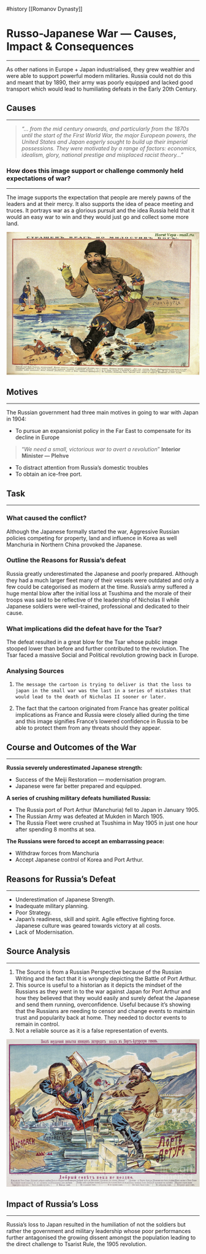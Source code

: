 #history [[Romanov Dynasty]]
# Russo-Japanese War — Causes, Impact & Consequences
---

As other nations in Europe + Japan industrialised, they grew wealthier and were able to support powerful modern militaries. Russia could not do this and meant that by 1890, their army was poorly equipped and lacked good transport which would lead to humiliating defeats in the Early 20th Century. 

## Causes

---

> *“... from the mid century onwards, and particularly from the 1870s until the start of the First World War, the major European powers, the United States and Japan eagerly sought to build up their imperial possessions. They were motivated by a range of factors: economics, idealism, glory, national prestige and misplaced racist theory...”*
> 

### How does this image support or challenge commonly held expectations of war?

---

The image supports the expectation that people are merely pawns of the leaders and at their mercy. It also supports the idea of peace meeting and truces. It portrays war as a glorious pursuit and the idea Russia held that it would an easy war to win and they would just go and collect some more land. 

![Untitled](Untitled%201.png)

## Motives

---

The Russian government had three main motives in going to war with Japan in 1904: 

- To pursue an expansionist policy in the Far East to compensate for its decline in Europe

> “*We need a small, victorious war to avert a revolution*” **Interior Minister — Plehve**
> 
- To distract attention from Russia’s domestic troubles
- To obtain an ice-free port.

## Task

---

### What caused the conflict?

Although the Japanese formally started the war, Aggressive Russian policies competing for property, land and influence in Korea as well Manchuria in Northern China provoked the Japanese. 

### Outline the Reasons for Russia’s defeat

Russia greatly underestimated the Japanese and poorly prepared. Although they had a much larger fleet many of their vessels were outdated and only a few could be categorised as modern at the time. Russia’s army suffered a huge mental blow after the initial loss at Tsushima and the morale of their troops was said to be reflective of the leadership of Nicholas II while Japanese soldiers were well-trained, professional and dedicated to their cause. 

### What implications did the defeat have for the Tsar?

The defeat resulted in a great blow for the Tsar whose public image stooped lower than before and further contributed to the revolution. The Tsar faced a massive Social and Political revolution growing back in Europe. 

### Analysing Sources

1.     The message the cartoon is trying to deliver is that the loss to japan in the small war was the last in a series of mistakes that would lead to the death of Nicholas II sooner or later. 
2. The fact that the cartoon originated from France has greater political implications as France and Russia were closely allied during the time and this image signifies France’s lowered confidence in Russia to be able to protect them from any threats should they appear.  


## Course and Outcomes of the War

---

**Russia severely underestimated Japanese strength:**

- Success of the Meiji Restoration — modernisation program.
- Japanese were far better prepared and equipped.

**A series of crushing military defeats humiliated Russia:**

- The Russia port of Port Arthur (Manchuria) fell to Japan in January 1905.
- The Russian Army was defeated at Mukden in March 1905.
- The Russia Fleet were crushed at Tsushima in May 1905 in just one hour after spending 8 months at sea.

**The Russians were forced to accept an embarrassing peace:**

- Withdraw forces from Manchuria
- Accept Japanese control of Korea and Port Arthur.

## Reasons for Russia’s Defeat

---

- Underestimation of Japanese Strength.
- Inadequate military planning.
- Poor Strategy.
- Japan’s readiness, skill and spirit. Agile effective fighting force. Japanese culture was geared towards victory at all costs.
- Lack of Modernisation.

## Source Analysis

---

1. The Source is from a Russian Perspective because of the Russian Writing and the fact that it is wrongly depicting the Battle of Port Arthur. 
2. This source is useful to a historian as it depicts the mindset of the Russians as they went in to the war against Japan for Port Arthur and how they believed that they would easily and surely defeat the Japanese and send them running, overconfidence.  Useful because it’s showing that the Russians are needing to censor and change events to maintain trust and popularity back at home. They needed to doctor events to remain in control. 
3. Not a reliable source as it is a false representation of events. 

![Untitled](Untitled%201%201.png)

## Impact of Russia’s Loss

---

Russia’s loss to Japan resulted in the humiliation of not the soldiers but rather the government and military leadership whose poor performances further antagonised the growing dissent amongst the population leading to the direct challenge to Tsarist Rule, the 1905 revolution.   

